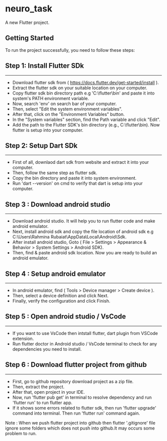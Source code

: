 # neuro_task

A new Flutter project.

## Getting Started

To run the project successfully, you need to follow these steps:

## Step 1: Install Flutter SDk
----------------------------
   
  - Download flutter sdk from ( https://docs.flutter.dev/get-started/install ).
  - Extract the flutter sdk on your suitable location on your computer.
  - Copy flutter sdk bin directory path e.g 'C:\flutter\bin' and paste it into system's PATH environment variable.
  - Now, search 'env' on search bar of your computer.
  - Then, select "Edit the system environment  variables".
  - After that, click on the "Environment Variables" button.
  - In the "System variables" section, find the Path variable and click "Edit".
  - Add the path to the Flutter SDK's bin directory (e.g., C:\flutter\bin). Now flutter is setup into your computer.

## Step 2: Setup Dart SDk
------------------------------

  - First of all, downlaod dart sdk from website and extract it into your computer.
  - Then, follow the same step as flutter sdk.
  - Copy the bin directory and paste it into system environment.
  - Run 'dart --version' on cmd to verify that dart is setup into your computer.

## Step 3 : Download android studio
---------------------------------

  - Download android studio. It will help you to run flutter code and make android emulator.
  - Next, install android sdk and copy the file location of android sdk e.g C:\Users\Rahmina Rubaiat\AppData\Local\Android\Sdk.
  - After install android studio, Goto ( File > Settings > Appearance & Behavior > System Settings > Android SDK).
  - Then, find & paste android sdk location. Now you are ready to build an android emulator.

## Step 4 : Setup android emulator
---------------------------------

  - In android emulator, find ( Tools > Device manager > Create device ).
  - Then, select a device definition and click Next.
  - Finally, verify the configuration and click Finish.

## Step 5 : Open android studio / VsCode
--------------------------------------
  
 -  If you want to use VsCode then intstall flutter, dart plugin from VSCode extension.
 -  Run flutter doctor in Android studio / VsCode terminal to check for any dependencies you need to install.
  
## Step 6 : Download flutter project from github
----------------------------------------------
- First, go to github repository download project as a zip file.
- Then, extract the project.
- After that, open project in your IDE.
- Now, run 'flutter pub get' in terminal to resolve dependency and run 'flutter run' to run flutter app.
- If it shows some errors related to flutter sdk, then run 'flutter upgrade' command into terminal. Then run 'flutter run' command again.
  
   
 
 Note : When we push flutter project into github then flutter '.gitignore' file ignore some folders which does not push into github.It may occurs some 
problem to run.    
  
